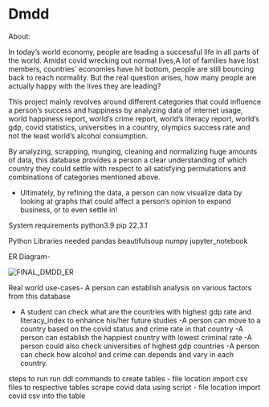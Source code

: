 # Dmdd


About:

In today’s world economy, people are leading a successful life in all parts of the world. Amidst covid wrecking out normal lives,A lot of families have lost members, countries' economies have hit bottom, people are still bouncing back to reach normality. But the real question arises, how many people are actually happy with the lives they are leading? 
 
This project mainly revolves around different categories that could influence a person’s success and happiness by analyzing data of internet usage, world happiness report, world’s crime report, world’s literacy report, world’s gdp, covid statistics, universities in a country, olympics success rate and not the least world’s alcohol consumption. 
 
By analyzing, scrapping, munging, cleaning and normalizing huge amounts of data, this database provides a person a clear understanding of which country they could settle with respect to all satisfying permutations and combinations of categories mentioned above. 
- Ultimately, by refining the data, a person can now visualize data by looking at graphs that could affect a person’s opinion to expand business, or to even settle in! 


System requirements
python3.9
pip 22.3.1

Python Libraries needed
pandas
beautifulsoup
numpy
jupyter_notebook

ER Diagram-

![FINAL_DMDD_ER](https://user-images.githubusercontent.com/113812925/207753296-f10e9ecc-e9d9-4792-8873-d74cf5f13670.png)


Real world use-cases-
A person can establish analysis on various factors from this database
- A student can check what are the countries with highest gdp rate and literacy_index to enhance his/her future studies
-A person can move to a country based on the covid status and crime rate in that country
-A person can establish the happiest country with lowest criminal rate
-A person could also check universities of highest gdp countries
-A person can check how alcohol and crime can depends and vary in each country. 



steps to run
run ddl commands to create tables - file location
import csv files to respective tables
scrape covid data using script - file location
import covid csv into the table
